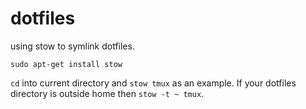dotfiles
========

using stow to symlink dotfiles.

	sudo apt-get install stow

`cd` into current directory and `stow tmux` as an example. If your dotfiles directory is outside home then `stow -t ~ tmux`.
